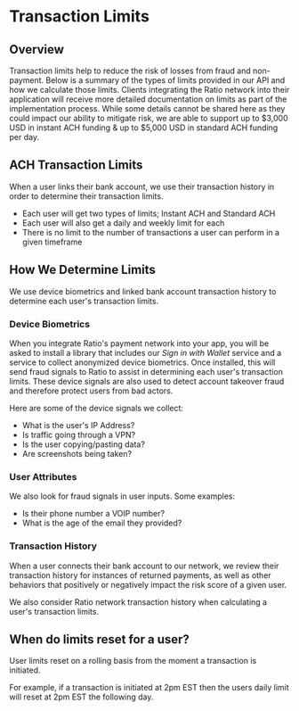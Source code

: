 # Transaction Limits

## Overview

Transaction limits help to reduce the risk of losses from fraud and non-payment. Below is a summary of the types of limits provided in our API and how we calculate those limits. Clients integrating the Ratio network into their application will receive more detailed documentation on limits as part of the implementation process.  While some details cannot be shared here as they could impact our ability to mitigate risk, we are able to support up to $3,000 USD in instant ACH funding & up to $5,000 USD in standard ACH funding per day.

## ACH Transaction Limits

When a user links their bank account, we use their transaction history in order to determine their transaction limits.&#x20;

* Each user will get two types of limits; Instant ACH and Standard ACH
* Each user will also get a daily and weekly limit for each
* There is no limit to the number of transactions a user can perform in a given timeframe&#x20;

## How We Determine Limits

We use device biometrics and linked bank account transaction history to determine each user's transaction limits.

### Device Biometrics

When you integrate Ratio's payment network into your app, you will be asked to install a library that includes our _Sign in with Wallet_ service and a service to collect anonymized device biometrics.  Once installed, this will send fraud signals to Ratio to assist in determining each user's transaction limits.  These device signals are also used to detect account takeover fraud and therefore protect users from bad actors.

Here are some of the device signals we collect:

* What is the user's IP Address?
* Is traffic going through a VPN?
* Is the user copying/pasting data?
* Are screenshots being taken?

### User Attributes

We also look for fraud signals in user inputs.  Some examples:

* Is their phone number a VOIP number?
* What is the age of the email they provided?

### Transaction History

When a user connects their bank account to our network, we review their transaction history for instances of returned payments, as well as other behaviors that positively or negatively impact the risk score of a given user.

We also consider Ratio network transaction history when calculating a user's transaction limits.

## When do limits reset for a user?

User limits reset on a rolling basis from the moment a transaction is initiated.&#x20;

For example, if a transaction is initiated at 2pm EST then the users daily limit will reset at 2pm EST the following day.

